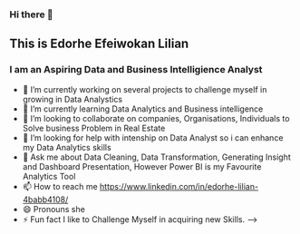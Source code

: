 ### Hi there 👋

## This is Edorhe Efeiwokan Lilian

### I am an Aspiring Data and Business Intelligience Analyst

- 🔭 I’m currently working on several projects to challenge myself in growing in Data Analystics
- 🌱 I’m currently learning Data Analytics and Business intelligence 
- 👯 I’m looking to collaborate on companies, Organisations, Individuals to Solve business Problem in Real Estate
- 🤔 I’m looking for help with intenship on Data Analyst so i can enhance my Data Analytics skills
- 💬 Ask me about Data Cleaning, Data Transformation, Generating Insight and Dashboard Presentation, However Power BI is my Favourite Analytics Tool
- 📫 How to reach me https://www.linkedin.com/in/edorhe-lilian-4babb4108/  
- 😄 Pronouns she
- ⚡ Fun fact I like to Challenge Myself in acquiring new Skills.
-->
